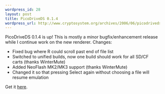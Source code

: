 ```yaml
--- 
wordpress_id: 28
layout: post
title: PicoDriveDS 0.1.4
wordpress_url: http://www.cryptosystem.org/archives/2006/06/picodriveds-014/
---
```

PicoDriveDS 0.1.4 is up! This is mostly a minor bugfix/enhancement release while I continue work on the new renderer. Changes:

   * Fixed bug where R could scroll past end of file list
   * Switched to unified builds, now one build should work for all SD/CF carts (thanks WinterMute)
   * Added NeoFlash MK2/MK3 support (thanks WinterMute)
   * Changed it so that pressing Select again without choosing a file will resume emulation

Get it [here](http://www.cryptosystem.org/projects/nds/picodriveds-0.1.4/).
